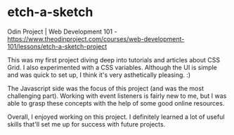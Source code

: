 # etch-a-sketch
Odin Project | Web Development 101 - https://www.theodinproject.com/courses/web-development-101/lessons/etch-a-sketch-project

This was my first project diving deep into tutorials and articles about CSS Grid. I also experimented with a CSS variables. Although the UI is simple and was quick to set up, I think it's very asthetically pleasing. :)  

The Javascript side was the focus of this project (and was the most challenging part). Working with event listeners is fairly new to me, but I was able to grasp these concepts with the help of some good online resources. 

Overall, I enjoyed working on this project. I definitely learned a lot of useful skills that'll set me up for success with future projects. 
